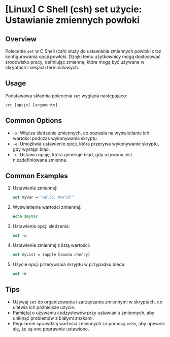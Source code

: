 # [Linux] C Shell (csh) set użycie: Ustawianie zmiennych powłoki

## Overview
Polecenie `set` w C Shell (csh) służy do ustawiania zmiennych powłoki oraz konfigurowania opcji powłoki. Dzięki temu użytkownicy mogą dostosować środowisko pracy, definiując zmienne, które mogą być używane w skryptach i sesjach terminalowych.

## Usage
Podstawowa składnia polecenia `set` wygląda następująco:

```
set [opcje] [argumenty]
```

## Common Options
- `-x`: Włącza śledzenie zmiennych, co pozwala na wyświetlanie ich wartości podczas wykonywania skryptu.
- `-e`: Umożliwia ustawienie opcji, która przerywa wykonywanie skryptu, gdy wystąpi błąd.
- `-u`: Ustawia opcję, która generuje błąd, gdy używana jest niezdefiniowana zmienna.

## Common Examples
1. Ustawienie zmiennej:
   ```csh
   set myVar = "Hello, World!"
   ```

2. Wyświetlenie wartości zmiennej:
   ```csh
   echo $myVar
   ```

3. Ustawienie opcji śledzenia:
   ```csh
   set -x
   ```

4. Ustawienie zmiennej z listą wartości:
   ```csh
   set myList = (apple banana cherry)
   ```

5. Użycie opcji przerywania skryptu w przypadku błędu:
   ```csh
   set -e
   ```

## Tips
- Używaj `set` do organizowania i zarządzania zmiennymi w skryptach, co ułatwia ich późniejsze użycie.
- Pamiętaj o używaniu cudzysłowów przy ustawianiu zmiennych, aby uniknąć problemów z białymi znakami.
- Regularnie sprawdzaj wartości zmiennych za pomocą `echo`, aby upewnić się, że są one poprawnie ustawione.